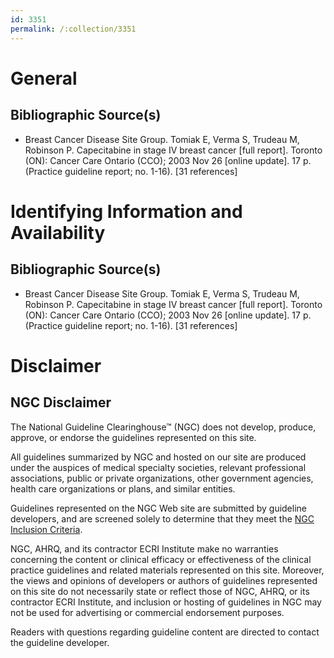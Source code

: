 ```yaml
---
id: 3351
permalink: /:collection/3351
---
```


# General

## Bibliographic Source(s)

- Breast Cancer Disease Site Group. Tomiak E, Verma S, Trudeau M, Robinson P. Capecitabine in stage IV breast cancer [full report]. Toronto (ON): Cancer Care Ontario (CCO); 2003 Nov 26 [online update]. 17 p. (Practice guideline report; no. 1-16). [31 references]

# Identifying Information and Availability

## Bibliographic Source(s)

- Breast Cancer Disease Site Group. Tomiak E, Verma S, Trudeau M, Robinson P. Capecitabine in stage IV breast cancer [full report]. Toronto (ON): Cancer Care Ontario (CCO); 2003 Nov 26 [online update]. 17 p. (Practice guideline report; no. 1-16). [31 references]

# Disclaimer

## NGC Disclaimer

The National Guideline Clearinghouse™ (NGC) does not develop, produce, approve, or endorse the guidelines represented on this site.

All guidelines summarized by NGC and hosted on our site are produced under the auspices of medical specialty societies, relevant professional associations, public or private organizations, other government agencies, health care organizations or plans, and similar entities.

Guidelines represented on the NGC Web site are submitted by guideline developers, and are screened solely to determine that they meet the [NGC Inclusion Criteria](/help-and-about/summaries/inclusion-criteria).

NGC, AHRQ, and its contractor ECRI Institute make no warranties concerning the content or clinical efficacy or effectiveness of the clinical practice guidelines and related materials represented on this site. Moreover, the views and opinions of developers or authors of guidelines represented on this site do not necessarily state or reflect those of NGC, AHRQ, or its contractor ECRI Institute, and inclusion or hosting of guidelines in NGC may not be used for advertising or commercial endorsement purposes.

Readers with questions regarding guideline content are directed to contact the guideline developer.

